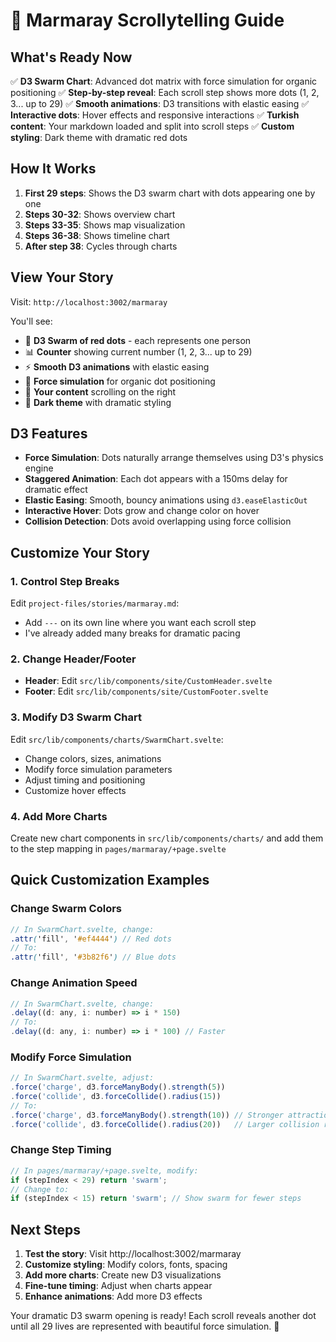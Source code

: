 # 🚀 Marmaray Scrollytelling Guide

## What's Ready Now

✅ **D3 Swarm Chart**: Advanced dot matrix with force simulation for organic positioning
✅ **Step-by-step reveal**: Each scroll step shows more dots (1, 2, 3... up to 29)
✅ **Smooth animations**: D3 transitions with elastic easing
✅ **Interactive dots**: Hover effects and responsive interactions
✅ **Turkish content**: Your markdown loaded and split into scroll steps
✅ **Custom styling**: Dark theme with dramatic red dots

## How It Works

1. **First 29 steps**: Shows the D3 swarm chart with dots appearing one by one
2. **Steps 30-32**: Shows overview chart
3. **Steps 33-35**: Shows map visualization
4. **Steps 36-38**: Shows timeline chart
5. **After step 38**: Cycles through charts

## View Your Story

Visit: `http://localhost:3002/marmaray`

You'll see:

- 🔴 **D3 Swarm of red dots** - each represents one person
- 📊 **Counter** showing current number (1, 2, 3... up to 29)
- ⚡ **Smooth D3 animations** with elastic easing
- 🎯 **Force simulation** for organic dot positioning
- 📝 **Your content** scrolling on the right
- 🎨 **Dark theme** with dramatic styling

## D3 Features

- **Force Simulation**: Dots naturally arrange themselves using D3's physics engine
- **Staggered Animation**: Each dot appears with a 150ms delay for dramatic effect
- **Elastic Easing**: Smooth, bouncy animations using `d3.easeElasticOut`
- **Interactive Hover**: Dots grow and change color on hover
- **Collision Detection**: Dots avoid overlapping using force collision

## Customize Your Story

### 1. Control Step Breaks

Edit `project-files/stories/marmaray.md`:

- Add `---` on its own line where you want each scroll step
- I've already added many breaks for dramatic pacing

### 2. Change Header/Footer

- **Header**: Edit `src/lib/components/site/CustomHeader.svelte`
- **Footer**: Edit `src/lib/components/site/CustomFooter.svelte`

### 3. Modify D3 Swarm Chart

Edit `src/lib/components/charts/SwarmChart.svelte`:

- Change colors, sizes, animations
- Modify force simulation parameters
- Adjust timing and positioning
- Customize hover effects

### 4. Add More Charts

Create new chart components in `src/lib/components/charts/` and add them to the step mapping in `pages/marmaray/+page.svelte`

## Quick Customization Examples

### Change Swarm Colors

```scss
// In SwarmChart.svelte, change:
.attr('fill', '#ef4444') // Red dots
// To:
.attr('fill', '#3b82f6') // Blue dots
```

### Change Animation Speed

```javascript
// In SwarmChart.svelte, change:
.delay((d: any, i: number) => i * 150)
// To:
.delay((d: any, i: number) => i * 100) // Faster
```

### Modify Force Simulation

```javascript
// In SwarmChart.svelte, adjust:
.force('charge', d3.forceManyBody().strength(5))
.force('collide', d3.forceCollide().radius(15))
// To:
.force('charge', d3.forceManyBody().strength(10)) // Stronger attraction
.force('collide', d3.forceCollide().radius(20))   // Larger collision radius
```

### Change Step Timing

```javascript
// In pages/marmaray/+page.svelte, modify:
if (stepIndex < 29) return 'swarm';
// Change to:
if (stepIndex < 15) return 'swarm'; // Show swarm for fewer steps
```

## Next Steps

1. **Test the story**: Visit http://localhost:3002/marmaray
2. **Customize styling**: Modify colors, fonts, spacing
3. **Add more charts**: Create new D3 visualizations
4. **Fine-tune timing**: Adjust when charts appear
5. **Enhance animations**: Add more D3 effects

Your dramatic D3 swarm opening is ready! Each scroll reveals another dot until all 29 lives are represented with beautiful force simulation. 🎯
